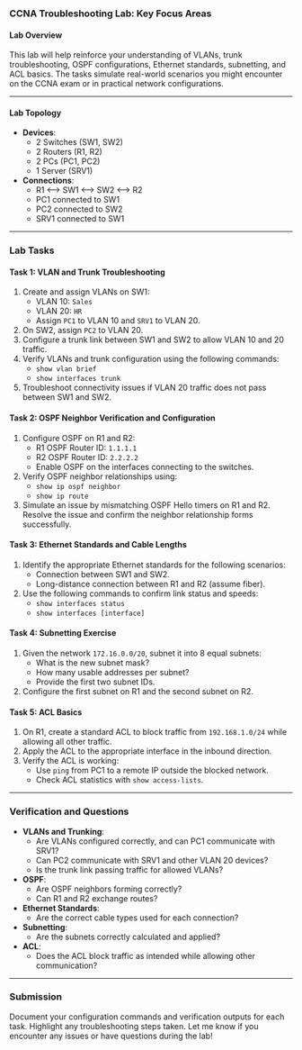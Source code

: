 ### **CCNA Troubleshooting Lab: Key Focus Areas**

#### **Lab Overview**
This lab will help reinforce your understanding of VLANs, trunk troubleshooting, OSPF configurations, Ethernet standards, subnetting, and ACL basics. The tasks simulate real-world scenarios you might encounter on the CCNA exam or in practical network configurations.

---

#### **Lab Topology**
- **Devices**:
  - 2 Switches (SW1, SW2)
  - 2 Routers (R1, R2)
  - 2 PCs (PC1, PC2)
  - 1 Server (SRV1)
- **Connections**:
  - R1 <--> SW1 <--> SW2 <--> R2
  - PC1 connected to SW1
  - PC2 connected to SW2
  - SRV1 connected to SW1

---

### **Lab Tasks**

#### **Task 1: VLAN and Trunk Troubleshooting**
1. Create and assign VLANs on SW1:
   - VLAN 10: `Sales`
   - VLAN 20: `HR`
   - Assign `PC1` to VLAN 10 and `SRV1` to VLAN 20.
2. On SW2, assign `PC2` to VLAN 20.
3. Configure a trunk link between SW1 and SW2 to allow VLAN 10 and 20 traffic.
4. Verify VLANs and trunk configuration using the following commands:
   - `show vlan brief`
   - `show interfaces trunk`
5. Troubleshoot connectivity issues if VLAN 20 traffic does not pass between SW1 and SW2.

#### **Task 2: OSPF Neighbor Verification and Configuration**
1. Configure OSPF on R1 and R2:
   - R1 OSPF Router ID: `1.1.1.1`
   - R2 OSPF Router ID: `2.2.2.2`
   - Enable OSPF on the interfaces connecting to the switches.
2. Verify OSPF neighbor relationships using:
   - `show ip ospf neighbor`
   - `show ip route`
3. Simulate an issue by mismatching OSPF Hello timers on R1 and R2. Resolve the issue and confirm the neighbor relationship forms successfully.

#### **Task 3: Ethernet Standards and Cable Lengths**
1. Identify the appropriate Ethernet standards for the following scenarios:
   - Connection between SW1 and SW2.
   - Long-distance connection between R1 and R2 (assume fiber).
2. Use the following commands to confirm link status and speeds:
   - `show interfaces status`
   - `show interfaces [interface]`

#### **Task 4: Subnetting Exercise**
1. Given the network `172.16.0.0/20`, subnet it into 8 equal subnets:
   - What is the new subnet mask?
   - How many usable addresses per subnet?
   - Provide the first two subnet IDs.
2. Configure the first subnet on R1 and the second subnet on R2.

#### **Task 5: ACL Basics**
1. On R1, create a standard ACL to block traffic from `192.168.1.0/24` while allowing all other traffic.
2. Apply the ACL to the appropriate interface in the inbound direction.
3. Verify the ACL is working:
   - Use `ping` from PC1 to a remote IP outside the blocked network.
   - Check ACL statistics with `show access-lists`.

---

### **Verification and Questions**
- **VLANs and Trunking**:
  - Are VLANs configured correctly, and can PC1 communicate with SRV1?
  - Can PC2 communicate with SRV1 and other VLAN 20 devices?
  - Is the trunk link passing traffic for allowed VLANs?
- **OSPF**:
  - Are OSPF neighbors forming correctly?
  - Can R1 and R2 exchange routes?
- **Ethernet Standards**:
  - Are the correct cable types used for each connection?
- **Subnetting**:
  - Are the subnets correctly calculated and applied?
- **ACL**:
  - Does the ACL block traffic as intended while allowing other communication?

---

### **Submission**
Document your configuration commands and verification outputs for each task. Highlight any troubleshooting steps taken. Let me know if you encounter any issues or have questions during the lab!


